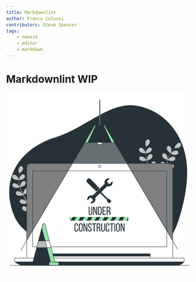 ```yaml
---
title: Markdownlint
author: Franco Colussi
contributors: Steve Spencer
tags:
    - neovim
    - editor
    - markdown
---
```


# Markdownlint WIP

![Under Construction](../assets/img/under-construction.svg)
